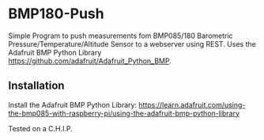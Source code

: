# BMP180-Push

Simple Program to push measurements fom BMP085/180 Barometric Pressure/Temperature/Altitude Sensor to a webserver using REST.
Uses the Adafruit BMP Python Library https://github.com/adafruit/Adafruit_Python_BMP.

## Installation

Install the Adafruit BMP Python Library: 
https://learn.adafruit.com/using-the-bmp085-with-raspberry-pi/using-the-adafruit-bmp-python-library

Tested on a C.H.I.P.
